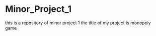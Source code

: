 # Minor_Project_1
this is a repository of minor project 1 the title of my project is monopoly game  
